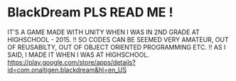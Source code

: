 # BlackDream PLS READ ME !
IT'S A GAME MADE WITH UNITY WHEN I WAS IN 2ND GRADE AT HIGHSCHOOL - 2015. 
!! SO CODES CAN BE SEEMED VERY AMATEUR, OUT OF REUSABILTY, OUT OF OBJECT ORIENTED PROGRAMMING ETC. !!
AS I SAID, I MADE IT WHEN I WAS AT HIGHSCHOOL.
https://play.google.com/store/apps/details?id=com.onaltigen.blackdream&hl=en_US
